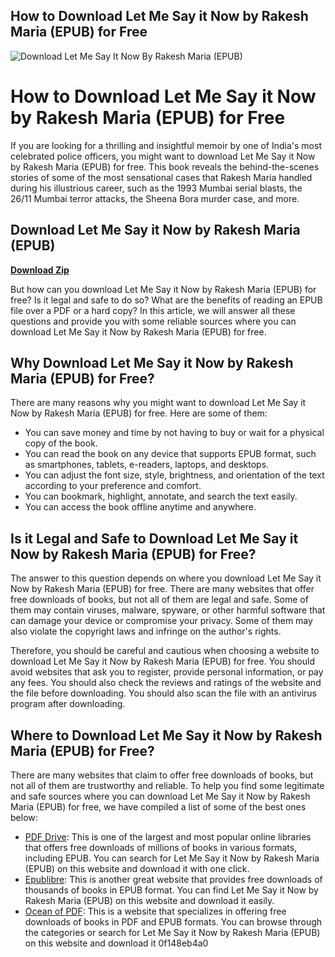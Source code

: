## How to Download Let Me Say it Now by Rakesh Maria (EPUB) for Free

 
![Download Let Me Say It Now By Rakesh Maria (EPUB)](https://encrypted-tbn0.gstatic.com/images?q=tbn:ANd9GcSaDn32WUaaxID8g3834x3ptVq9DC2R-OVWCXsoUIoLB7hNkxut5gkb2sY)

 
# How to Download Let Me Say it Now by Rakesh Maria (EPUB) for Free
 
If you are looking for a thrilling and insightful memoir by one of India's most celebrated police officers, you might want to download Let Me Say it Now by Rakesh Maria (EPUB) for free. This book reveals the behind-the-scenes stories of some of the most sensational cases that Rakesh Maria handled during his illustrious career, such as the 1993 Mumbai serial blasts, the 26/11 Mumbai terror attacks, the Sheena Bora murder case, and more.
 
## Download Let Me Say it Now by Rakesh Maria (EPUB)


[**Download Zip**](https://www.google.com/url?q=https%3A%2F%2Ftinurll.com%2F2tKBLn&sa=D&sntz=1&usg=AOvVaw1P3JMK2M_BzFhjpgvMa1H4)

 
But how can you download Let Me Say it Now by Rakesh Maria (EPUB) for free? Is it legal and safe to do so? What are the benefits of reading an EPUB file over a PDF or a hard copy? In this article, we will answer all these questions and provide you with some reliable sources where you can download Let Me Say it Now by Rakesh Maria (EPUB) for free.
 
## Why Download Let Me Say it Now by Rakesh Maria (EPUB) for Free?
 
There are many reasons why you might want to download Let Me Say it Now by Rakesh Maria (EPUB) for free. Here are some of them:
 
- You can save money and time by not having to buy or wait for a physical copy of the book.
- You can read the book on any device that supports EPUB format, such as smartphones, tablets, e-readers, laptops, and desktops.
- You can adjust the font size, style, brightness, and orientation of the text according to your preference and comfort.
- You can bookmark, highlight, annotate, and search the text easily.
- You can access the book offline anytime and anywhere.

## Is it Legal and Safe to Download Let Me Say it Now by Rakesh Maria (EPUB) for Free?
 
The answer to this question depends on where you download Let Me Say it Now by Rakesh Maria (EPUB) for free. There are many websites that offer free downloads of books, but not all of them are legal and safe. Some of them may contain viruses, malware, spyware, or other harmful software that can damage your device or compromise your privacy. Some of them may also violate the copyright laws and infringe on the author's rights.
 
Therefore, you should be careful and cautious when choosing a website to download Let Me Say it Now by Rakesh Maria (EPUB) for free. You should avoid websites that ask you to register, provide personal information, or pay any fees. You should also check the reviews and ratings of the website and the file before downloading. You should also scan the file with an antivirus program after downloading.
 
## Where to Download Let Me Say it Now by Rakesh Maria (EPUB) for Free?
 
There are many websites that claim to offer free downloads of books, but not all of them are trustworthy and reliable. To help you find some legitimate and safe sources where you can download Let Me Say it Now by Rakesh Maria (EPUB) for free, we have compiled a list of some of the best ones below:

- [PDF Drive](https://www.pdfdrive.com/let-me-say-it-now-ebooks.html): This is one of the largest and most popular online libraries that offers free downloads of millions of books in various formats, including EPUB. You can search for Let Me Say it Now by Rakesh Maria (EPUB) on this website and download it with one click.
- [Epublibre](https://epublibre.org/libro/detalle/59601): This is another great website that provides free downloads of thousands of books in EPUB format. You can find Let Me Say it Now by Rakesh Maria (EPUB) on this website and download it easily.
- [Ocean of PDF](https://www.oceanofpdf.com/authors/rakesh-maria/): This is a website that specializes in offering free downloads of books in PDF and EPUB formats. You can browse through the categories or search for Let Me Say it Now by Rakesh Maria (EPUB) on this website and download it 0f148eb4a0
